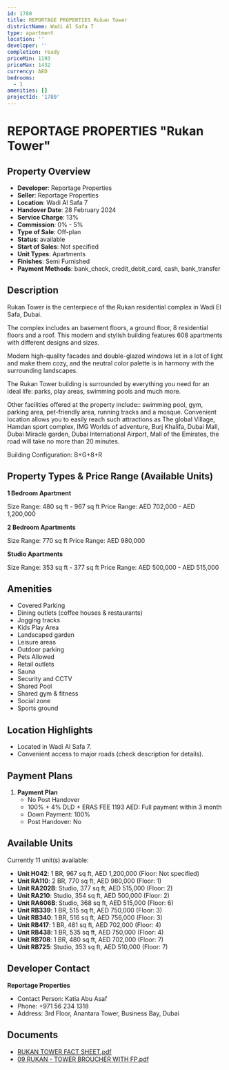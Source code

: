 ```yaml
---
id: 1780
title: REPORTAGE PROPERTIES Rukan Tower
districtName: Wadi Al Safa 7
type: apartment
location: ''
developer: ''
completion: ready
priceMin: 1193
priceMax: 1432
currency: AED
bedrooms:
  - 1
amenities: []
projectId: '1780'
---
```


# REPORTAGE PROPERTIES "Rukan Tower"

## Property Overview
- **Developer**: Reportage Properties
- **Seller**: Reportage Properties
- **Location**: Wadi Al Safa 7
- **Handover Date**: 28 February 2024
- **Service Charge**: 13%
- **Commission**: 0% - 5%
- **Type of Sale**: Off-plan
- **Status**: available
- **Start of Sales**: Not specified
- **Unit Types**: Apartments
- **Finishes**: Semi Furnished
- **Payment Methods**: bank_check, credit_debit_card, cash, bank_transfer

## Description
Rukan Tower is the centerpiece of the Rukan residential complex in Wadi El Safa, Dubai.

The complex includes an basement floors, a ground floor, 8 residential floors and a roof. This modern and stylish building features 608 apartments with different designs and sizes.

Modern high-quality facades and double-glazed windows let in a lot of light and make them cozy, and the neutral color palette is in harmony with the surrounding landscapes. 

The Rukan Tower building is surrounded by everything you need for an ideal life: parks, play areas, swimming pools and much more.

Other facilities offered at the property include:: swimming pool, gym, parking area, pet-friendly area, running tracks and a mosque. Convenient location allows you to easily reach such attractions as The global Village, Hamdan sport complex, IMG Worlds of adventure, Burj Khalifa, Dubai Mall, Dubai Miracle garden, Dubai International Airport, Mall of the Emirates, the road will take no more than 20 minutes.

Building Configuration: B+G+8+R

## Property Types & Price Range (Available Units)
**1 Bedroom Apartment**

Size Range: 480 sq ft - 967 sq ft
Price Range: AED 702,000 - AED 1,200,000

**2 Bedroom Apartments**

Size Range: 770 sq ft
Price Range: AED 980,000

**Studio Apartments**

Size Range: 353 sq ft - 377 sq ft
Price Range: AED 500,000 - AED 515,000

## Amenities
- Covered Parking
- Dining outlets  (coffee houses & restaurants)
- Jogging tracks
- Kids Play Area
- Landscaped garden
- Leisure areas
- Outdoor parking
- Pets Allowed
- Retail outlets
- Sauna
- Security and CCTV
- Shared Pool
- Shared gym & fitness
- Social zone
- Sports ground

## Location Highlights
- Located in Wadi Al Safa 7.
- Convenient access to major roads (check description for details).

## Payment Plans
1. **Payment Plan**
   - No Post Handover
   - 100% + 4% DLD + ERAS FEE 1193 AED: Full payment within 3 month
   - Down Payment: 100%
   - Post Handover: No

## Available Units
Currently 11 unit(s) available:
- **Unit H042**: 1 BR, 967 sq ft, AED 1,200,000 (Floor: Not specified)
- **Unit RA110**: 2 BR, 770 sq ft, AED 980,000 (Floor: 1)
- **Unit RA202B**: Studio, 377 sq ft, AED 515,000 (Floor: 2)
- **Unit RA210**: Studio, 354 sq ft, AED 500,000 (Floor: 2)
- **Unit RA606B**: Studio, 368 sq ft, AED 515,000 (Floor: 6)
- **Unit RB339**: 1 BR, 515 sq ft, AED 750,000 (Floor: 3)
- **Unit RB340**: 1 BR, 516 sq ft, AED 756,000 (Floor: 3)
- **Unit RB417**: 1 BR, 481 sq ft, AED 702,000 (Floor: 4)
- **Unit RB438**: 1 BR, 535 sq ft, AED 750,000 (Floor: 4)
- **Unit RB708**: 1 BR, 480 sq ft, AED 702,000 (Floor: 7)
- **Unit RB725**: Studio, 353 sq ft, AED 510,000 (Floor: 7)

## Developer Contact
**Reportage Properties**
- Contact Person: Katia Abu Asaf
- Phone: +971 56 234 1318
- Address: 3rd Floor, Anantara Tower, Business Bay, Dubai

## Documents
- [RUKAN TOWER FACT SHEET.pdf](https://cdn.geniemap.net/2024/04/29/JBG6ObCd0VBdWYEkoddL234XvnJW5fjzqgmv73Fj.pdf)
- [09 RUKAN - TOWER BROUCHER WITH FP.pdf](https://cdn.geniemap.net/2024/04/29/tHCEAkdateJWX0pIMcjwwZMX7HEosx0mBjAxduOz.pdf)
